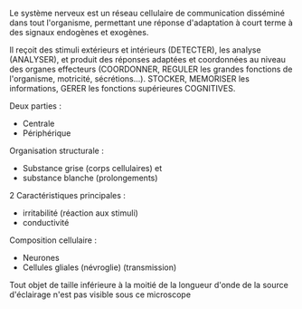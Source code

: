 Le système nerveux est un réseau cellulaire de communication disséminé dans tout l'organisme,
permettant une réponse d'adaptation à court terme à des signaux endogènes et exogènes.

Il reçoit des stimuli extérieurs et intérieurs (DETECTER), les analyse (ANALYSER), et produit des réponses adaptées et coordonnées au niveau des organes effecteurs (COORDONNER, REGULER les grandes fonctions de l'organisme, motricité, sécrétions...). STOCKER, MEMORISER les informations, GERER les fonctions supérieures COGNITIVES.

Deux parties :

* Centrale
* Périphérique

Organisation structurale :

* Substance grise (corps cellulaires) et
* substance blanche (prolongements)

2 Caractéristiques principales :

* irritabilité (réaction aux stimuli)
* conductivité

Composition cellulaire :

* Neurones
* Cellules gliales (névroglie) (transmission)

Tout objet de taille inférieure à la moitié de la longueur d'onde de la source d'éclairage n'est pas visible sous ce microscope
